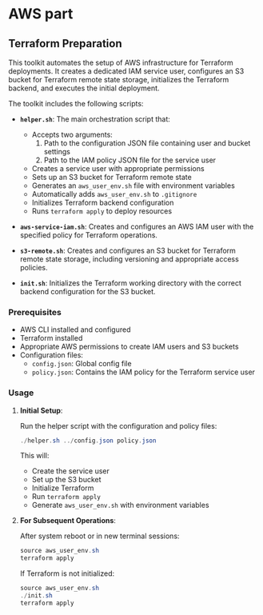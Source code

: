 # AWS part

## Terraform Preparation

This toolkit automates the setup of AWS infrastructure for Terraform deployments. It creates a dedicated IAM service user, configures an S3 bucket for Terraform remote state storage, initializes the Terraform backend, and executes the initial deployment.

The toolkit includes the following scripts:

* **`helper.sh`**: The main orchestration script that:
  - Accepts two arguments:
    1. Path to the configuration JSON file containing user and bucket settings
    2. Path to the IAM policy JSON file for the service user
  - Creates a service user with appropriate permissions
  - Sets up an S3 bucket for Terraform remote state
  - Generates an `aws_user_env.sh` file with environment variables
  - Automatically adds `aws_user_env.sh` to `.gitignore`
  - Initializes Terraform backend configuration
  - Runs `terraform apply` to deploy resources

* **`aws-service-iam.sh`**: Creates and configures an AWS IAM user with the specified policy for Terraform operations.

* **`s3-remote.sh`**: Creates and configures an S3 bucket for Terraform remote state storage, including versioning and appropriate access policies.

* **`init.sh`**: Initializes the Terraform working directory with the correct backend configuration for the S3 bucket.

### Prerequisites

* AWS CLI installed and configured
* Terraform installed
* Appropriate AWS permissions to create IAM users and S3 buckets
* Configuration files:
  - `config.json`: Global config file
  - `policy.json`: Contains the IAM policy for the Terraform service user


### Usage

1. **Initial Setup**:

   Run the helper script with the configuration and policy files:

   ```powershell
   ./helper.sh ../config.json policy.json
   ```

   This will:
   - Create the service user
   - Set up the S3 bucket
   - Initialize Terraform
   - Run `terraform apply`
   - Generate `aws_user_env.sh` with environment variables

2. **For Subsequent Operations**:

   After system reboot or in new terminal sessions:

   ```powershell
   source aws_user_env.sh
   terraform apply
   ```

   If Terraform is not initialized:

   ```powershell
   source aws_user_env.sh
   ./init.sh
   terraform apply
   ```